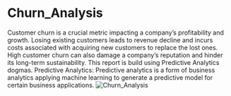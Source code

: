 # Churn_Analysis

Customer churn is a crucial metric impacting a company’s profitability and growth. Losing existing customers leads to revenue decline and incurs costs associated with acquiring new customers to replace the lost ones. High customer churn can also damage a company’s reputation and hinder its long-term sustainability.
This report is build using Predictive Analytics dogmas.
Predictive Analytics: Predictive analytics is a form of business analytics applying machine learning to generate a predictive model for certain business applications.
![Churn_Analysis](https://github.com/Msumit-github/Churn_Analysis/assets/142087420/f9d5e526-c169-4632-92a3-5b6c65f99eb3)
